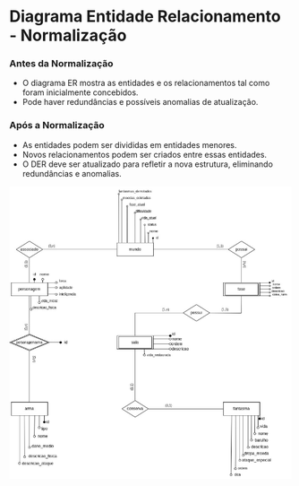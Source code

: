 # Diagrama Entidade Relacionamento - Normalização
### Antes da Normalização
- O diagrama ER mostra as entidades e os relacionamentos tal como foram inicialmente concebidos.
- Pode haver redundâncias e possíveis anomalias de atualização.
### Após a Normalização
- As entidades podem ser divididas em entidades menores.
- Novos relacionamentos podem ser criados entre essas entidades.
- O DER deve ser atualizado para refletir a nova estrutura, eliminando redundâncias e anomalias.
  
![Imagem do DER](https://github.com/SBD1/2024-1---Ghost-Busters/blob/main/docs/Modulo2/assets/DER.jpg)
